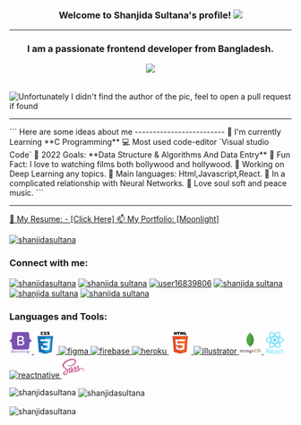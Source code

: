 <h3 align="center">
  Welcome to Shanjida Sultana's profile!
  <img src="https://media.giphy.com/media/hvRJCLFzcasrR4ia7z/giphy.gif" width="28">
</h3>
<hr>
<h3 color="green"  align="center" >I am a passionate frontend developer from  Bangladesh.</h3>
<p align="center">
  <a href="https://github.com/DenverCoder1/readme-typing-svg"><img src="https://readme-typing-svg.herokuapp.com?lines=Full+Stack+Web+Developer;Familiar+with+many+libraries;Always%20learning%20new%20things&center=true&width=380&height=45"></a>
</p>

<br/>
<img align="center" src="https://res.cloudinary.com/practicaldev/image/fetch/s--2bZIjPGC--/c_limit%2Cf_auto%2Cfl_progressive%2Cq_66%2Cw_880/https://dev-to-uploads.s3.amazonaws.com/i/d4tvukbt5mra37cvwklk.gif" alt="Unfortunately I didn't find the author of the pic, feel to open a pull request if found" width="320" />
<hr>
```
Here are some ideas about me
-------------------------
🌱  I'm currently Learning **C Programming**
💻  Most used code-editor `Visual studio Code`
🎯  2022 Goals: **Data Structure & Algorithms And Data Entry**
🎥  Fun Fact: I love to watching films both bollywood and hollywood.
🔭  Working on Deep Learning any topics.
🌟  Main languages: Html,Javascript,React.
💖  In a complicated relationship with Neural Networks.
🎵  Love soul soft and peace music.
```
<hr>
<a href="https://drive.google.com/file/d/1rnALFexaSoLQ9zwgDaEUx_5K-YfnmUJ9/view?usp=sharing">
📃 My Resume: - [Click Here]
</a>
<a href="https://ordinary-porfolio.netlify.app/">
📫 My Portfolio: [Moonlight]
</a>
<p align="left"> <a href="https://github.com/ryo-ma/github-profile-trophy"><img src="https://github-profile-trophy.vercel.app/?username=shanjidasultana" alt="shanjidasultana" /></a> </p>
<h3 align="left">Connect with me:</h3>
<p align="left">
<a href="https://dev.to/shanjidasultana" target="blank"><img align="center" src="https://raw.githubusercontent.com/rahuldkjain/github-profile-readme-generator/master/src/images/icons/Social/devto.svg" alt="shanjidasultana" height="30" width="40" /></a>
<a href="https://www.linkedin.com/in/shanjida-sultana-849264227/" target="blank"><img align="center" src="https://raw.githubusercontent.com/rahuldkjain/github-profile-readme-generator/master/src/images/icons/Social/linked-in-alt.svg" alt="shanjida sultana" height="30" width="40" /></a>
<a href="https://stackoverflow.com/users/user16839806" target="blank"><img align="center" src="https://raw.githubusercontent.com/rahuldkjain/github-profile-readme-generator/master/src/images/icons/Social/stack-overflow.svg" alt="user16839806" height="30" width="40" /></a>
<a href="https://fb.com/shanjida sultana" target="blank"><img align="center" src="https://raw.githubusercontent.com/rahuldkjain/github-profile-readme-generator/master/src/images/icons/Social/facebook.svg" alt="shanjida sultana" height="30" width="40" /></a>
<a href="https://dribbble.com/shanjida sultana" target="blank"><img align="center" src="https://raw.githubusercontent.com/rahuldkjain/github-profile-readme-generator/master/src/images/icons/Social/dribbble.svg" alt="shanjida sultana" height="30" width="40" /></a>
<a href="https://www.hackerrank.com/shanjida sultana" target="blank"><img align="center" src="https://raw.githubusercontent.com/rahuldkjain/github-profile-readme-generator/master/src/images/icons/Social/hackerrank.svg" alt="shanjida sultana" height="30" width="40" /></a>
</p>

<h3 align="left">Languages and Tools:</h3>
<p align="left"> <a href="https://getbootstrap.com" target="_blank" rel="noreferrer"> <img src="https://raw.githubusercontent.com/devicons/devicon/master/icons/bootstrap/bootstrap-plain-wordmark.svg" alt="bootstrap" width="40" height="40"/> </a> <a href="https://www.w3schools.com/css/" target="_blank" rel="noreferrer"> <img src="https://raw.githubusercontent.com/devicons/devicon/master/icons/css3/css3-original-wordmark.svg" alt="css3" width="40" height="40"/> </a> <a href="https://www.figma.com/" target="_blank" rel="noreferrer"> <img src="https://www.vectorlogo.zone/logos/figma/figma-icon.svg" alt="figma" width="40" height="40"/> </a> <a href="https://firebase.google.com/" target="_blank" rel="noreferrer"> <img src="https://www.vectorlogo.zone/logos/firebase/firebase-icon.svg" alt="firebase" width="40" height="40"/> </a> <a href="https://heroku.com" target="_blank" rel="noreferrer"> <img src="https://www.vectorlogo.zone/logos/heroku/heroku-icon.svg" alt="heroku" width="40" height="40"/> </a> <a href="https://www.w3.org/html/" target="_blank" rel="noreferrer"> <img src="https://raw.githubusercontent.com/devicons/devicon/master/icons/html5/html5-original-wordmark.svg" alt="html5" width="40" height="40"/> </a> <a href="https://www.adobe.com/in/products/illustrator.html" target="_blank" rel="noreferrer"> <img src="https://www.vectorlogo.zone/logos/adobe_illustrator/adobe_illustrator-icon.svg" alt="illustrator" width="40" height="40"/> </a> <a href="https://www.mongodb.com/" target="_blank" rel="noreferrer"> <img src="https://raw.githubusercontent.com/devicons/devicon/master/icons/mongodb/mongodb-original-wordmark.svg" alt="mongodb" width="40" height="40"/> </a> <a href="https://reactjs.org/" target="_blank" rel="noreferrer"> <img src="https://raw.githubusercontent.com/devicons/devicon/master/icons/react/react-original-wordmark.svg" alt="react" width="40" height="40"/> </a> <a href="https://reactnative.dev/" target="_blank" rel="noreferrer"> <img src="https://reactnative.dev/img/header_logo.svg" alt="reactnative" width="40" height="40"/> </a> <a href="https://sass-lang.com" target="_blank" rel="noreferrer"> <img src="https://raw.githubusercontent.com/devicons/devicon/master/icons/sass/sass-original.svg" alt="sass" width="40" height="40"/> </a> </p>

<p><img align="left" src="https://github-readme-stats.vercel.app/api/top-langs?username=shanjidasultana&show_icons=true&locale=en&layout=compact" alt="shanjidasultana" /></p>

<p>&nbsp;<img align="center" src="https://github-readme-stats.vercel.app/api?username=shanjidasultana&show_icons=true&locale=en" alt="shanjidasultana" /></p>

<p><img align="center" src="https://github-readme-streak-stats.herokuapp.com/?user=shanjidasultana&" alt="shanjidasultana" /></p>

